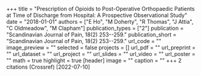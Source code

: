 +++
title = "Prescription of Opioids to Post-Operative Orthopaedic Patients at Time of Discharge from Hospital: A Prospective Observational Study"
date = "2018-01-01"
authors = ["E Ho", "M Doherty", "R Thomas", "J Attia", "C Oldmeadow", "M Clapham"]
publication_types = ["2"]
publication = "Scandinavian Journal of Pain, 18(2) 253--259."
publication_short = "Scandinavian Journal of Pain, 18(2) 253--259."
url_code = ""
image_preview = ""
selected = false
projects = []
url_pdf = ""
url_preprint = ""
url_dataset = ""
url_project = ""
url_slides = ""
url_video = ""
url_poster = ""
math = true
highlight = true
[header]
image = ""
caption = ""
+++
2 citations (Crossref) [2022-07-10]

